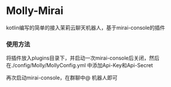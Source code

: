 # Molly-Mirai


kotlin编写的简单的接入茉莉云聊天机器人，基于mirai-console的插件

### 使用方法

将插件放入plugins目录下，并启动一次mirai-console后关闭，然后在./config/Molly/MollyConfig.yml 中添加Api-Key和Api-Secret

再次启动mirai-console，在群聊中@ 机器人即可
